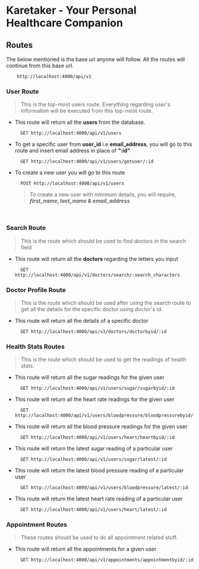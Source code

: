 
# Karetaker - Your Personal Healthcare Companion


## Routes

The below mentioned is the base url anyone will follow. All the routes will continue from this base url.<br>
```
    http://localhost:4000/api/v1
```


### User Route 

> This is the top-most users route. Everything regarding user's information will be executed from this top-most route.<br>

- This route will return all the **users** from the database. 

        GET http://localhost:4000/api/v1/users

- To get a specific user from **user_id** i.e **email_address**, you will go to this route and insert email address in place of **":id"**
    
        GET http://localhost:4000/api/v1/users/getuser/:id
    
- To create a new user you will go to this route

        POST http://localhost:4000/api/v1/users

    > To create a new user with minimum details, you will require, ***first_name, last_name & email_address***


<br>

### Search Route

> This is the route which should be used to find doctors in the search field

- This route will return all the **doctors** regarding the letters you input


        GET http://localhost:4000/api/v1/doctors/search/:search_characters
        

### Doctor Profile Route

> This is the route which should be used after using the search route to get all the details for the specific doctor using doctor's id.

- This route will return all the details of a specific doctor


        GET http://localhost:4000/api/v1/doctors/doctorbyid/:id
        

### Health Stats Routes

> This is the route which should be used to get the readings of health stats.

- This route will return all the sugar readings for the given user


        GET http://localhost:4000/api/v1/users/sugar/sugarbyid/:id

        
- This route will return all the heart rate readings for the given user


        GET http://localhost:4000/api/v1/users/bloodpressure/bloodpressurebyid/:id


- This route will return all the blood pressure readings for the given user


        GET http://localhost:4000/api/v1/users/heart/heartbyid/:id

        
- This route will return the latest sugar reading of a particular user


        GET http://localhost:4000/api/v1/users/sugar/latest/:id

- This route will return the latest blood pressure reading of a particular user


        GET http://localhost:4000/api/v1/users/bloodpressure/latest/:id

- This route will return the latest heart rate reading of a particular user


        GET http://localhost:4000/api/v1/users/heart/latest/:id
         
### Appointment Routes

> These routes should be used to do all appointment related stuff.

- This route will return all the appointments for a given user


        GET http://localhost:4000/api/v1/appointments/appointmentbyid/:id
        